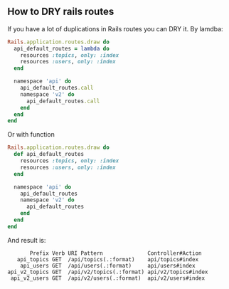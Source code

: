 ## How to DRY rails routes

If you have a lot of duplications in Rails routes you can DRY it. By lamdba:

```ruby
Rails.application.routes.draw do
  api_default_routes = lambda do
    resources :topics, only: :index
    resources :users, only: :index
  end

  namespace 'api' do
    api_default_routes.call
    namespace 'v2' do
      api_default_routes.call
    end
  end
end
```

Or with function

```ruby
Rails.application.routes.draw do
  def api_default_routes
    resources :topics, only: :index
    resources :users, only: :index
  end

  namespace 'api' do
    api_default_routes
    namespace 'v2' do
      api_default_routes
    end
  end
end
```

And result is:

```
       Prefix Verb URI Pattern              Controller#Action
   api_topics GET  /api/topics(.:format)    api/topics#index
    api_users GET  /api/users(.:format)     api/users#index
api_v2_topics GET  /api/v2/topics(.:format) api/v2/topics#index
 api_v2_users GET  /api/v2/users(.:format)  api/v2/users#index
```
